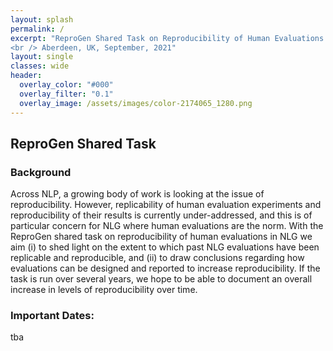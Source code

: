 ```yaml
---
layout: splash
permalink: /
excerpt: "ReproGen Shared Task on Reproducibility of Human Evaluations in NLG
<br /> Aberdeen, UK, September, 2021"
layout: single
classes: wide
header:
  overlay_color: "#000"
  overlay_filter: "0.1"
  overlay_image: /assets/images/color-2174065_1280.png
---
```


## ReproGen Shared Task

### Background

Across NLP, a growing body of work is looking at the issue of reproducibility. However, replicability of human evaluation experiments and reproducibility of their results is currently under-addressed, and this is of particular concern for NLG where human evaluations are the norm. With the ReproGen shared task on reproducibility of human evaluations in NLG we aim (i) to shed light on the extent to which past NLG evaluations have been replicable and reproducible, and (ii) to draw conclusions regarding how evaluations can be designed and reported to increase reproducibility. If the task is run over several years, we hope to be able to document an overall increase in levels of reproducibility over time.

### Important Dates:

tba

